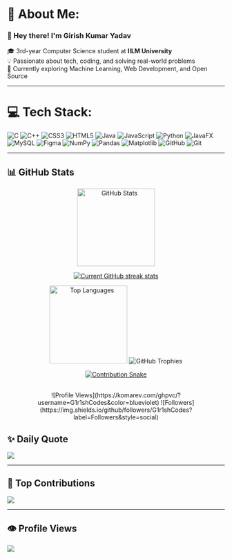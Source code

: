 # 💫 About Me:
### 👋 Hey there! I'm Girish Kumar Yadav  
🎓 3rd-year Computer Science student at **IILM University**  
💡 Passionate about tech, coding, and solving real-world problems  
🌱 Currently exploring Machine Learning, Web Development, and Open Source    

---

# 💻 Tech Stack:
![C](https://img.shields.io/badge/c-%2300599C.svg?style=for-the-badge&logo=c&logoColor=white)
![C++](https://img.shields.io/badge/c++-%2300599C.svg?style=for-the-badge&logo=c%2B%2B&logoColor=white)
![CSS3](https://img.shields.io/badge/css3-%231572B6.svg?style=for-the-badge&logo=css3&logoColor=white)
![HTML5](https://img.shields.io/badge/html5-%23E34F26.svg?style=for-the-badge&logo=html5&logoColor=white)
![Java](https://img.shields.io/badge/java-%23ED8B00.svg?style=for-the-badge&logo=openjdk&logoColor=white)
![JavaScript](https://img.shields.io/badge/javascript-%23323330.svg?style=for-the-badge&logo=javascript&logoColor=%23F7DF1E)
![Python](https://img.shields.io/badge/python-3670A0?style=for-the-badge&logo=python&logoColor=ffdd54)
![JavaFX](https://img.shields.io/badge/javafx-%23FF0000.svg?style=for-the-badge&logo=javafx&logoColor=white)
![MySQL](https://img.shields.io/badge/mysql-4479A1.svg?style=for-the-badge&logo=mysql&logoColor=white)
![Figma](https://img.shields.io/badge/figma-%23F24E1E.svg?style=for-the-badge&logo=figma&logoColor=white)
![NumPy](https://img.shields.io/badge/numpy-%23013243.svg?style=for-the-badge&logo=numpy&logoColor=white)
![Pandas](https://img.shields.io/badge/pandas-%23150458.svg?style=for-the-badge&logo=pandas&logoColor=white)
![Matplotlib](https://img.shields.io/badge/Matplotlib-%23ffffff.svg?style=for-the-badge&logo=Matplotlib&logoColor=black)
![GitHub](https://img.shields.io/badge/github-%23121011.svg?style=for-the-badge&logo=github&logoColor=white)
![Git](https://img.shields.io/badge/git-%23F05033.svg?style=for-the-badge&logo=git&logoColor=white)

---
## 📊 GitHub Stats
<div align="center">

<!-- GitHub Readme Stats -->
<img src="https://github-readme-stats.vercel.app/api?username=G1r1shCodes&show_icons=true&theme=dark" height="180" alt="GitHub Stats" />

<!-- GitHub Streak Stats with fallback link -->
[![Current GitHub streak stats](https://streak-stats.demolab.com?user=G1r1shCodes&theme=dark)](https://streak-stats.demolab.com/demo/?user=G1r1shCodes)

<!-- GitHub Top Languages -->
<img src="https://github-readme-stats.vercel.app/api/top-langs/?username=G1r1shCodes&theme=dark&layout=compact" height="180" alt="Top Languages" />

<!-- GitHub Trophies -->
<img src="https://github-profile-trophy.vercel.app/?username=G1r1shCodes&theme=darkhub&no-frame=true&column=7" alt="GitHub Trophies" />

<!-- Contribution Snake (auto-updating contribution graph) -->
[![Contribution Snake](https://github.com/G1r1shCodes/G1r1shCodes/blob/output/github-contribution-grid-snake.svg)](https://github.com/G1r1shCodes/G1r1shCodes/blob/output/github-contribution-grid-snake.svg)

<!-- Simple Shields.io Badges -->
<br>
![Profile Views](https://komarev.com/ghpvc/?username=G1r1shCodes&color=blueviolet)
![Followers](https://img.shields.io/github/followers/G1r1shCodes?label=Followers&style=social)

</div>

## ✨ Daily Quote
![](https://quotes-github-readme.vercel.app/api?type=horizontal&theme=dark)

---

## 👥 Top Contributions
![](https://github-contributor-stats.vercel.app/api?username=G1r1shCodes&limit=5&theme=dark&combine_all_yearly_contributions=true)

---

## 👁️ Profile Views
![](https://komarev.com/ghpvc/?username=G1r1shCodes&label=PROFILE+VIEWS&color=grey&style=flat-square)
